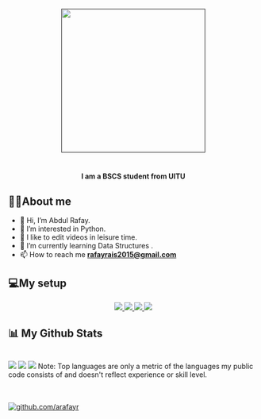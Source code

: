 <p align="center" > 
    <a href="" target="_blank"> <img height="290px"src="https://i.pinimg.com/originals/2b/b4/47/2bb447c6f6b5a3f133aeee9d4d1c2b3f.gif"/> </a>
<p/>
<p/>
<h1 align = 'center> <img src="https://raw.githubusercontent.com/MartinHeinz/MartinHeinz/master/wave.gif" width=29px"></h1>
<h1 align="center">Hi I'm Rafay</h1>
<h4 align="center">I am a BSCS student from UITU</h4>

##  🙋‍♂️About me
  
- 👋 Hi, I’m Abdul Rafay.
- 👀 I’m interested in Python.
- 🎥 I like to edit videos in leisure time.
- 🌱 I’m currently learning Data Structures .
- 📫 How to reach me **rafayrais2015@gmail.com**

<!---
arafayr/arafayr is a ✨ special ✨ repository because its `README.md` (this file) appears on your GitHub profile.
You can click the Preview link to take a look at your changes.
--->

##  💻My setup
<p align="center"> 
    <a href="" target="_blank"> <img src="https://img.shields.io/badge/Windows-0078D6?style=for-the-badge&logo=windows&logoColor=white"/> </a>
    <a href="" target="_blank"> <img src="https://img.shields.io/badge/AMD-Ryzen 5_2600-ED1C24?style=for-the-badge&logo=amd&logoColor=white"/> </a>
    <a href="" target="_blank"> <img src="https://img.shields.io/badge/AMD-Radeon_RX_580-ED1C24?style=for-the-badge&logo=amd&logoColor=white"/> </a> 
    <a href="" target="_blank"> <img src="https://img.shields.io/badge/RAM-16 GB-ED1C24?style=for-the-badge&logo=&logoColor=white"/> </a>  </a> 
    
</p>
  
  ## 📊 My Github Stats

  <br/>
    <img src="https://github-readme-stats.vercel.app/api?username=arafayr&theme=chartreuse-dark">
    <img src="https://github-readme-streak-stats.herokuapp.com/?user=arafayr&theme=chartreuse-dark">
    <img src="https://github-readme-stats.vercel.app/api/top-langs/?username=arafayr&theme=chartreuse-dark">
  Note:</b> Top languages are only a metric of the languages my public code consists of and doesn't reflect experience or skill level.



<br/><br/>
<a href=https://github.com/aRafayr><img src="https://img.shields.io/badge/-Follow%20me-blue" alt="github.com/arafayr">
